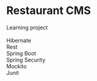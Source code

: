 # Restaurant CMS 
Learning project<br><br>
Hibernate<br>
Rest<br>
Spring Boot<br>
Spring Security<br>
Mockito<br>
Junit<br>


